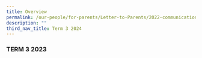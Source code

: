 ```yaml
---
title: Overview
permalink: /our-people/for-parents/Letter-to-Parents/2022-communications/Term-3-2022/overview/
description: ""
third_nav_title: Term 3 2024
---
```

### TERM 3 2023